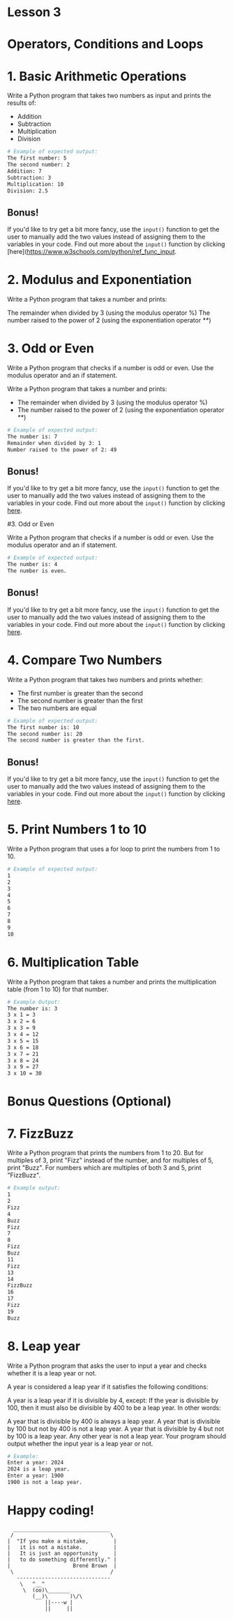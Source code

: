 # Lesson 3

# Operators, Conditions and Loops

# 1. Basic Arithmetic Operations

Write a Python program that takes two numbers as input and prints the results of:

- Addition
- Subtraction
- Multiplication
- Division

```bash
# Example of expected output:
The first number: 5
The second number: 2
Addition: 7
Subtraction: 3
Multiplication: 10
Division: 2.5
```

## Bonus!

If you'd like to try get a bit more fancy, use the `input()` function to get the user to manually add the two values instead of assigning them to the variables in your code.
Find out more about the `input()` function by clicking [here](https://www.w3schools.com/python/ref_func_input.

# 2. Modulus and Exponentiation

Write a Python program that takes a number and prints:

The remainder when divided by 3 (using the modulus operator %)
The number raised to the power of 2 (using the exponentiation operator **)

# 3. Odd or Even

Write a Python program that checks if a number is odd or even.
Use the modulus operator and an if statement. 


Write a Python program that takes a number and prints:

- The remainder when divided by 3 (using the modulus operator %)
- The number raised to the power of 2 (using the exponentiation operator \*\*)

```bash
# Example of expected output:
The number is: 7
Remainder when divided by 3: 1
Number raised to the power of 2: 49
```

## Bonus!

If you'd like to try get a bit more fancy, use the `input()` function to get the user to manually add the two values instead of assigning them to the variables in your code.
Find out more about the `input()` function by clicking [here](https://www.w3schools.com/python/ref_func_input.asp).

 #3. Odd or Even

Write a Python program that checks if a number is odd or even.
Use the modulus operator and an if statement.

```bash
# Example of expected output:
The number is: 4
The number is even.
```

## Bonus!

If you'd like to try get a bit more fancy, use the `input()` function to get the user to manually add the two values instead of assigning them to the variables in your code.
Find out more about the `input()` function by clicking [here](https://www.w3schools.com/python/ref_func_input.asp).

# 4. Compare Two Numbers

Write a Python program that takes two numbers and prints whether:

- The first number is greater than the second
- The second number is greater than the first
- The two numbers are equal

```bash
# Example of expected output:
The first number is: 10
The second number is: 20
The second number is greater than the first.
```

## Bonus!

If you'd like to try get a bit more fancy, use the `input()` function to get the user to manually add the two values instead of assigning them to the variables in your code.
Find out more about the `input()` function by clicking [here](https://www.w3schools.com/python/ref_func_input.asp).

# 5. Print Numbers 1 to 10

Write a Python program that uses a for loop
to print the numbers from 1 to 10.

```bash
# Example of expected output:
1
2
3
4
5
6
7
8
9
10
```

# 6. Multiplication Table

Write a Python program that takes a number and prints the multiplication table (from 1 to 10) for that number.

```bash
# Example Output:
The number is: 3
3 x 1 = 3
3 x 2 = 6
3 x 3 = 9
3 x 4 = 12
3 x 5 = 15
3 x 6 = 18
3 x 7 = 21
3 x 8 = 24
3 x 9 = 27
3 x 10 = 30
```

# Bonus Questions (Optional)

# 7. FizzBuzz

Write a Python program that prints the numbers from 1 to 20.
But for multiples of 3, print "Fizz" instead of the number,
and for multiples of 5, print "Buzz".
For numbers which are multiples of both 3 and 5, print "FizzBuzz".

```bash
# Example output:
1
2
Fizz
4
Buzz
Fizz
7
8
Fizz
Buzz
11
Fizz
13
14
FizzBuzz
16
17
Fizz
19
Buzz
```

# 8. Leap year

Write a Python program that asks the user to input a year and checks whether it is a leap year or not.

A year is considered a leap year if it satisfies the following conditions:

A year is a leap year if it is divisible by 4, except:
If the year is divisible by 100, then it must also be divisible by 400 to be a leap year.
In other words:

A year that is divisible by 400 is always a leap year.
A year that is divisible by 100 but not by 400 is not a leap year.
A year that is divisible by 4 but not by 100 is a leap year.
Any other year is not a leap year.
Your program should output whether the input year is a leap year or not.

```bash
# Example:
Enter a year: 2024
2024 is a leap year.
Enter a year: 1900
1900 is not a leap year.
```

# Happy coding!

```
  _______________________________
 /                               \
|  "If you make a mistake,        |
|   it is not a mistake.          |
|   It is just an opportunity     |
|   to do something differently." |
|                    Brené Brown  |
 \                               /
   ------------------------------
    \   ^__^
     \  (oo)\_______
        (__)\       )\/\
            ||----w |
            ||     ||
```
